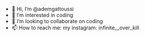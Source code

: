 - 👋 Hi, I’m @ademgattoussi
- 👀 I’m interested in coding
- 💞️ I’m looking to collaborate on coding
- 📫 How to reach me: my instagram: infinite__over_kill 

<!---
ademgattoussi/ademgattoussi is a ✨ special ✨ repository because its `README.md` (this file) appears on your GitHub profile.
You can click the Preview link to take a look at your changes.
--->
